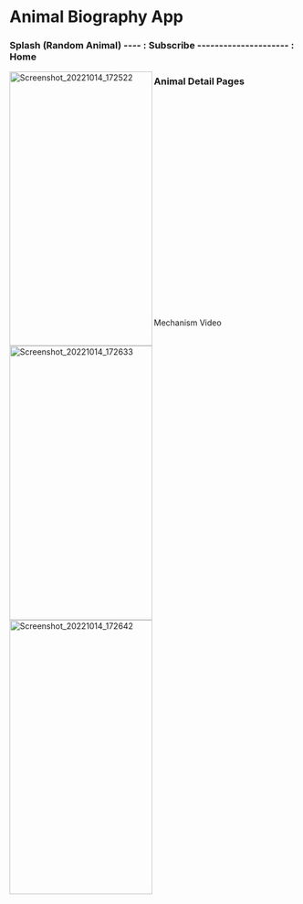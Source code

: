 # Animal Biography App


### Splash (Random Animal) ---- : Subscribe  --------------------- : Home                 


<p float="left">
  <img align="left" src="https://user-images.githubusercontent.com/96048173/195866482-b48a1b1d-af8e-4676-8c98-2cf5bf948eb5.jpg" alt="Screenshot_20221014_172522" width=250 height=480/>
  
  
  <img align="left" src="https://user-images.githubusercontent.com/96048173/195866509-5dc226dd-ca22-4814-b186-c32171d5bdfc.jpg" alt="Screenshot_20221014_172633" width=250 height=480/>
  
 </p>
 
### Animal Detail Pages  
 <p>
 </br>
 <img align="left" src="https://user-images.githubusercontent.com/96048173/195866526-c9167568-f6c6-46ad-a40d-eef09043ee86.jpg" alt="Screenshot_20221014_172642" width=250 height=480/>
  
 
 </br></br></br></br></br></br></br></br></br></br></br></br></br></br></br></br></br></br></br></br></br>
 Mechanism Video
 
 
</p>







